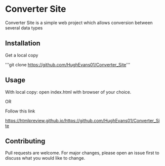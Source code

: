 # Converter  Site

Converter Site is a simple web project which allows conversion between several data types

## Installation

Get a local copy

'''git clone https://github.com/HughEvans01/Converter_Site'''

## Usage

With local copy: open index.html with browser of your choice.

OR

Follow this link

https://htmlpreview.github.io/https://github.com/HughEvans01/Converter_Site

## Contributing

Pull requests are welcome. For major changes, please open an issue first to discuss what you would like to change.
